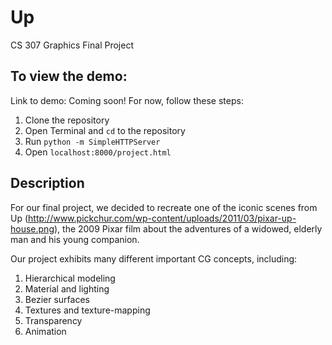 # Up
CS 307 Graphics Final Project

## To view the demo:
Link to demo: Coming soon! For now, follow these steps:
  1) Clone the repository
  2) Open Terminal and `cd` to the repository
  3) Run `python -m SimpleHTTPServer`
  4) Open `localhost:8000/project.html`

## Description
For our final project, we decided to recreate one of the iconic scenes from Up (http://www.pickchur.com/wp-content/uploads/2011/03/pixar-up-house.png), the 2009 Pixar film about the adventures of a widowed, elderly man and his young companion.

Our project exhibits many different important CG concepts, including:
  1) Hierarchical modeling
  2) Material and lighting
  3) Bezier surfaces
  4) Textures and texture-mapping
  5) Transparency
  6) Animation
